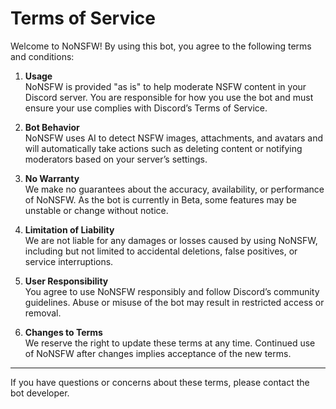# Terms of Service

Welcome to NoNSFW! By using this bot, you agree to the following terms and conditions:

1. **Usage**  
NoNSFW is provided "as is" to help moderate NSFW content in your Discord server. You are responsible for how you use the bot and must ensure your use complies with Discord’s Terms of Service.

2. **Bot Behavior**  
NoNSFW uses AI to detect NSFW images, attachments, and avatars and will automatically take actions such as deleting content or notifying moderators based on your server’s settings.

3. **No Warranty**  
We make no guarantees about the accuracy, availability, or performance of NoNSFW. As the bot is currently in Beta, some features may be unstable or change without notice.

4. **Limitation of Liability**  
We are not liable for any damages or losses caused by using NoNSFW, including but not limited to accidental deletions, false positives, or service interruptions.

5. **User Responsibility**  
You agree to use NoNSFW responsibly and follow Discord’s community guidelines. Abuse or misuse of the bot may result in restricted access or removal.

6. **Changes to Terms**  
We reserve the right to update these terms at any time. Continued use of NoNSFW after changes implies acceptance of the new terms.

---

If you have questions or concerns about these terms, please contact the bot developer.
